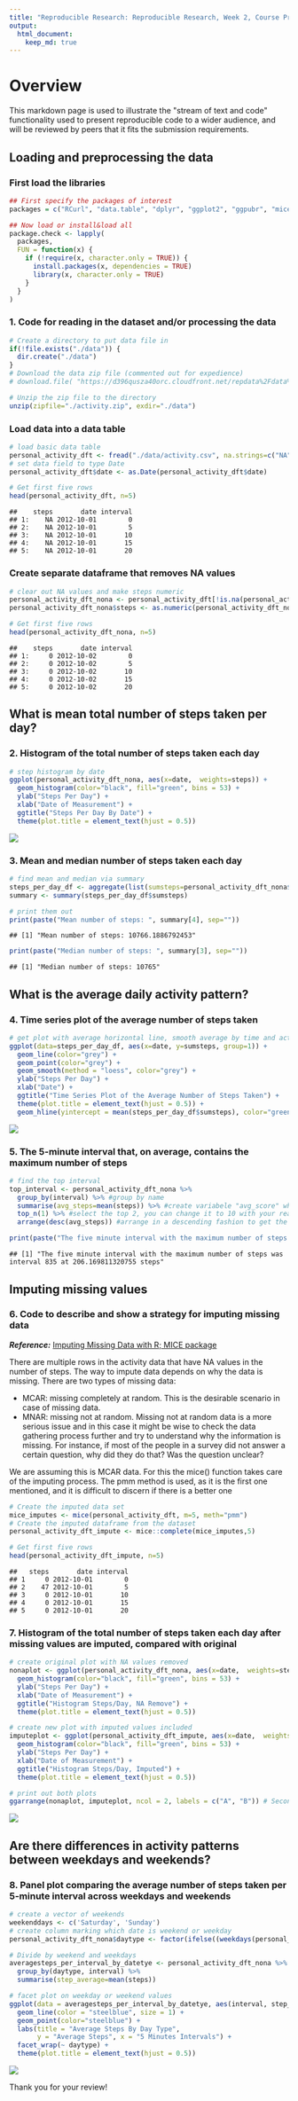 ```yaml
---
title: "Reproducible Research: Reproducible Research, Week 2, Course Project 1"
output: 
  html_document:
    keep_md: true
---
```


# Overview

This markdown page is used to illustrate the "stream of text and code" functionality used to present reproducible code to a wider audience, and will be reviewed by peers that it fits the submission requirements. 

## Loading and preprocessing the data

### First load the libraries


```r
## First specify the packages of interest
packages = c("RCurl", "data.table", "dplyr", "ggplot2", "ggpubr", "mice", "VIM")

## Now load or install&load all
package.check <- lapply(
  packages,
  FUN = function(x) {
    if (!require(x, character.only = TRUE)) {
      install.packages(x, dependencies = TRUE)
      library(x, character.only = TRUE)
    }
  }
)
```

###  1. Code for reading in the dataset and/or processing the data


```r
# Create a directory to put data file in
if(!file.exists("./data")) {
  dir.create("./data")
}
# Download the data zip file (commented out for expedience)
# download.file( "https://d396qusza40orc.cloudfront.net/repdata%2Fdata%2Factivity.zip", destfile=".activity.zip", method="curl")

# Unzip the zip file to the directory
unzip(zipfile="./activity.zip", exdir="./data")
```

### Load data into a data table


```r
# load basic data table
personal_activity_dft <- fread("./data/activity.csv", na.strings=c("NA"))
# set data field to type Date
personal_activity_dft$date <- as.Date(personal_activity_dft$date)

# Get first five rows
head(personal_activity_dft, n=5)
```

```
##    steps       date interval
## 1:    NA 2012-10-01        0
## 2:    NA 2012-10-01        5
## 3:    NA 2012-10-01       10
## 4:    NA 2012-10-01       15
## 5:    NA 2012-10-01       20
```

### Create separate dataframe that removes NA values


```r
# clear out NA values and make steps numeric
personal_activity_dft_nona <- personal_activity_dft[!is.na(personal_activity_dft$steps)]
personal_activity_dft_nona$steps <- as.numeric(personal_activity_dft_nona$steps)

# Get first five rows
head(personal_activity_dft_nona, n=5)
```

```
##    steps       date interval
## 1:     0 2012-10-02        0
## 2:     0 2012-10-02        5
## 3:     0 2012-10-02       10
## 4:     0 2012-10-02       15
## 5:     0 2012-10-02       20
```

## What is mean total number of steps taken per day?

### 2. Histogram of the total number of steps taken each day


```r
# step histogram by date
ggplot(personal_activity_dft_nona, aes(x=date,  weights=steps)) +
  geom_histogram(color="black", fill="green", bins = 53) +
  ylab("Steps Per Day") + 
  xlab("Date of Measurement") +
  ggtitle("Steps Per Day By Date") +
  theme(plot.title = element_text(hjust = 0.5))
```

![](PA1_template_files/figure-html/meanStepsHist-1.png)<!-- -->

### 3. Mean and median number of steps taken each day


```r
# find mean and median via summary
steps_per_day_df <- aggregate(list(sumsteps=personal_activity_dft_nona$steps),by=list(date=personal_activity_dft_nona$date),FUN=sum)
summary <- summary(steps_per_day_df$sumsteps)

# print them out
print(paste("Mean number of steps: ", summary[4], sep=""))
```

```
## [1] "Mean number of steps: 10766.1886792453"
```

```r
print(paste("Median number of steps: ", summary[3], sep=""))
```

```
## [1] "Median number of steps: 10765"
```

## What is the average daily activity pattern?

### 4. Time series plot of the average number of steps taken


```r
# get plot with average horizontal line, smooth average by time and actual points
ggplot(data=steps_per_day_df, aes(x=date, y=sumsteps, group=1)) +
  geom_line(color="grey") +
  geom_point(color="grey") + 
  geom_smooth(method = "loess", color="grey") +
  ylab("Steps Per Day") +
  xlab("Date") +
  ggtitle("Time Series Plot of the Average Number of Steps Taken") +
  theme(plot.title = element_text(hjust = 0.5)) +
  geom_hline(yintercept = mean(steps_per_day_df$sumsteps), color="green")
```

![](PA1_template_files/figure-html/averageStepHist-1.png)<!-- -->

### 5. The 5-minute interval that, on average, contains the maximum number of steps  


```r
# find the top interval
top_interval <- personal_activity_dft_nona %>%
  group_by(interval) %>% #group by name
  summarise(avg_steps=mean(steps)) %>% #create variabele "avg_score" which hold the mean of scores for each name
  top_n(1) %>% #select the top 2, you can change it to 10 with your real data 
  arrange(desc(avg_steps)) #arrange in a descending fashion to get the names with highest avg_score

print(paste("The five minute interval with the maximum number of steps was interval ", top_interval[1,1], " at ", top_interval[1,2], " steps", sep=""))
```

```
## [1] "The five minute interval with the maximum number of steps was interval 835 at 206.169811320755 steps"
```
  
## Imputing missing values

### 6. Code to describe and show a strategy for imputing missing data

***Reference:*** [Imputing Missing Data with R; MICE package](https://datascienceplus.com/imputing-missing-data-with-r-mice-package/)

There are multiple rows in the activity data that have NA values in the number of steps. The way to impute data depends on why the data is missing. There are two types of missing data:

- MCAR: missing completely at random. This is the desirable scenario in case of missing data.
- MNAR: missing not at random. Missing not at random data is a more serious issue and in this case it might be wise to check the data gathering process further and try to understand why the information is missing. For instance, if most of the people in a survey did not answer a certain question, why did they do that? Was the question unclear?

We are assuming this is MCAR data. For this the mice() function takes care of the imputing process. The pmm method is used, as it is the first one mentioned, and it is difficult to discern if there is a better one


```r
# Create the imputed data set
mice_imputes <- mice(personal_activity_dft, m=5, meth="pmm")
# Create the imputed dataframe from the dataset
personal_activity_dft_impute <- mice::complete(mice_imputes,5)
```


```r
# Get first five rows
head(personal_activity_dft_impute, n=5)
```

```
##   steps       date interval
## 1     0 2012-10-01        0
## 2    47 2012-10-01        5
## 3     0 2012-10-01       10
## 4     0 2012-10-01       15
## 5     0 2012-10-01       20
```

### 7. Histogram of the total number of steps taken each day after missing values are imputed, compared with original


```r
# create original plot with NA values removed
nonaplot <- ggplot(personal_activity_dft_nona, aes(x=date,  weights=steps)) +
  geom_histogram(color="black", fill="green", bins = 53) +
  ylab("Steps Per Day") + 
  xlab("Date of Measurement") +
  ggtitle("Histogram Steps/Day, NA Remove") +
  theme(plot.title = element_text(hjust = 0.5))

# create new plot with imputed values included
imputeplot <- ggplot(personal_activity_dft_impute, aes(x=date,  weights=steps)) +
  geom_histogram(color="black", fill="green", bins = 53) +
  ylab("Steps Per Day") + 
  xlab("Date of Measurement") +
  ggtitle("Histogram Steps/Day, Imputed") +
  theme(plot.title = element_text(hjust = 0.5))

# print out both plots
ggarrange(nonaplot, imputeplot, ncol = 2, labels = c("A", "B")) # Second row with box and dot plots
```

![](PA1_template_files/figure-html/imputeHistComparison-1.png)<!-- -->


## Are there differences in activity patterns between weekdays and weekends?

### 8. Panel plot comparing the average number of steps taken per 5-minute interval across weekdays and weekends


```r
# create a vector of weekends
weekenddays <- c('Saturday', 'Sunday')
# create column marking which date is weekend or weekday
personal_activity_dft_nona$daytype <- factor(ifelse((weekdays(personal_activity_dft_nona$date) %in% weekenddays) == TRUE, 'Weekend', 'Weekday'))

# Divide by weekend and weekdays
averagesteps_per_interval_by_datetye <- personal_activity_dft_nona %>% 
  group_by(daytype, interval) %>% 
  summarise(step_average=mean(steps))

# facet plot on weekday or weekend values
ggplot(data = averagesteps_per_interval_by_datetye, aes(interval, step_average)) +
  geom_line(color = "steelblue", size = 1) +
  geom_point(color="steelblue") + 
  labs(title = "Average Steps By Day Type",
       y = "Average Steps", x = "5 Minutes Intervals") + 
  facet_wrap(~ daytype) +
  theme(plot.title = element_text(hjust = 0.5))
```

![](PA1_template_files/figure-html/weekendWeekdayStepComparison-1.png)<!-- -->

Thank you for your review!
